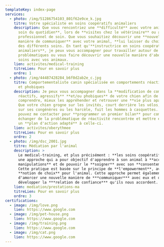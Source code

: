 ```yaml
---
templateKey: index-page
services:
  - photo: /img/51286754103_801f62e9ce_k.jpg
    titre: Votre spécialiste en soins coopératifs animaliers
    description: Que vous rencontriez une **difficulté** avec votre animal dans **un
      soin du quotidien**, lors de **visites chez le vétérinaire** ou autre
      professionnel de soin. Que vous souhaitiez découvrir une **nouvelle
      manière de communiquer** avec votre animal, **lui laisser du choix** lors
      des différents soins. En tant qu'**instructrice en soins coopératifs
      animaliers**, je peux vous accompagner pour travailler autour de vos
      problématiques ou vous faire découvrir une nouvelle manière d'aborder les
      soins avec vos animaux.
    lien: activites/medical-training
    titreLien: Pour en savoir plus
    ordre: 1
  - photo: /img/44487428284_b6f0d2ab2e_c.jpg
    titre: Comportementaliste canin spécialisée en comportements réactifs, agressifs
      et phobiques
    description: Je peux vous accompagner dans la **modification de comportements
      réactifs, agressifs** **et/ou phobiques** de votre chien afin de mieux les
      comprendre, mieux les appréhender et retrouver une **vie plus apaisée**.
      Que votre chien grogne sur les invités, court derrière les vélos, aboie
      sur ses congénères ou les harcèle, fuit les hommes à casquettes... Vous
      pouvez me contacter pour **programmer un premier bilan** pour commencer à
      échanger de la problématique de réactivité rencontrée et mettre en place
      un **plan d'action adapté** à celle-ci.
    lien: activites/oberythmee
    titreLien: Pour en savoir plus
    ordre: 2
  - photo: /img/dsc_2001.jpg
    titre: Médiation par l'animal
    description: >
      Le medical-training, et plus précisément : **les soins coopératifs**, est
      une approche qui a pour objectif d'apprendre à son animal à **accepter les
      manipulations** et de pouvoir le **soigner** avec son **consentement**.
      Cette pratique est basée sur le principe de **l'empowerment**, avec la
      **notion de choix** pour l'animal. Cette approche permet également
      d'amorcer une nouvelle manière de ***communiquer*** avec eux et de
      développer la ***relation de confiance*** qu'ils nous accordent.
    lien: mediation/prestations-ma
    titreLien: Pour en savoir plus
    ordre: 3
certifications:
  - image: /img/love.png
    lien: https://www.google.com
  - image: /img/pet-house.png
    lien: https://www.google.com
  - image: /img/training.png
    lien: https://www.google.com
  - image: /img/cat.png
    lien: https://www.google.com
---
```

